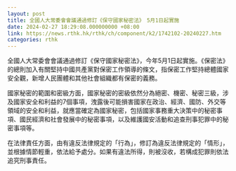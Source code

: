 ```yaml
---
layout: post
title: 全國人大常委會會議通過修訂《保守國家秘密法》　5月1日起實施
date: 2024-02-27 18:29:08.000000000 +08:00
link: https://news.rthk.hk/rthk/ch/component/k2/1742102-20240227.htm
categories: rthk
---
```


全國人大常委會會議通過修訂《保守國家秘密法》，今年5月1日起實施。《保密法》的總則加入有關堅持中國共產黨對保密工作領導的條文，指保密工作堅持總體國家安全觀，新增人民團體和其他社會組織都有保密的義務。

國家秘密的範圍和密級方面，國家秘密的密級依然分為絕密、機密、秘密三級，涉及國家安全和利益的7個事項，洩露後可能損害國家在政治、經濟、國防、外交等領域的安全和利益，就應當確定為國家秘密，包括國家事務重大決策中的秘密事項、國民經濟和社會發展中的秘密事項，以及維護國安活動和追查刑事犯罪中的秘密事項等。

在法律責任方面，由有違反法律規定的「行為」，修訂為違反法律規定的「情形」，並根據情節輕重，依法給予處分。如果有違法所得，則被沒收，若構成犯罪則依法追究刑事責任。
